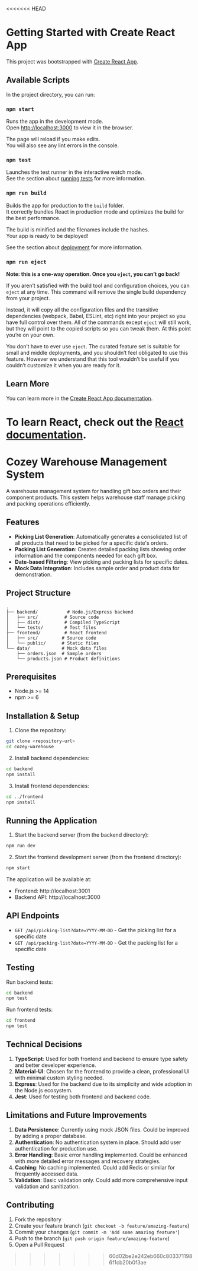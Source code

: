 <<<<<<< HEAD
# Getting Started with Create React App

This project was bootstrapped with [Create React App](https://github.com/facebook/create-react-app).

## Available Scripts

In the project directory, you can run:

### `npm start`

Runs the app in the development mode.\
Open [http://localhost:3000](http://localhost:3000) to view it in the browser.

The page will reload if you make edits.\
You will also see any lint errors in the console.

### `npm test`

Launches the test runner in the interactive watch mode.\
See the section about [running tests](https://facebook.github.io/create-react-app/docs/running-tests) for more information.

### `npm run build`

Builds the app for production to the `build` folder.\
It correctly bundles React in production mode and optimizes the build for the best performance.

The build is minified and the filenames include the hashes.\
Your app is ready to be deployed!

See the section about [deployment](https://facebook.github.io/create-react-app/docs/deployment) for more information.

### `npm run eject`

**Note: this is a one-way operation. Once you `eject`, you can’t go back!**

If you aren’t satisfied with the build tool and configuration choices, you can `eject` at any time. This command will remove the single build dependency from your project.

Instead, it will copy all the configuration files and the transitive dependencies (webpack, Babel, ESLint, etc) right into your project so you have full control over them. All of the commands except `eject` will still work, but they will point to the copied scripts so you can tweak them. At this point you’re on your own.

You don’t have to ever use `eject`. The curated feature set is suitable for small and middle deployments, and you shouldn’t feel obligated to use this feature. However we understand that this tool wouldn’t be useful if you couldn’t customize it when you are ready for it.

## Learn More

You can learn more in the [Create React App documentation](https://facebook.github.io/create-react-app/docs/getting-started).

To learn React, check out the [React documentation](https://reactjs.org/).
=======
# Cozey Warehouse Management System

A warehouse management system for handling gift box orders and their component products. This system helps warehouse staff manage picking and packing operations efficiently.

## Features

- **Picking List Generation**: Automatically generates a consolidated list of all products that need to be picked for a specific date's orders.
- **Packing List Generation**: Creates detailed packing lists showing order information and the components needed for each gift box.
- **Date-based Filtering**: View picking and packing lists for specific dates.
- **Mock Data Integration**: Includes sample order and product data for demonstration.

## Project Structure

```
.
├── backend/           # Node.js/Express backend
│   ├── src/          # Source code
│   ├── dist/         # Compiled TypeScript
│   └── tests/        # Test files
├── frontend/         # React frontend
│   ├── src/         # Source code
│   └── public/      # Static files
└── data/            # Mock data files
    ├── orders.json  # Sample orders
    └── products.json # Product definitions
```

## Prerequisites

- Node.js >= 14
- npm >= 6

## Installation & Setup

1. Clone the repository:
```bash
git clone <repository-url>
cd cozey-warehouse
```

2. Install backend dependencies:
```bash
cd backend
npm install
```

3. Install frontend dependencies:
```bash
cd ../frontend
npm install
```

## Running the Application

1. Start the backend server (from the backend directory):
```bash
npm run dev
```

2. Start the frontend development server (from the frontend directory):
```bash
npm start
```

The application will be available at:
- Frontend: http://localhost:3001
- Backend API: http://localhost:3000

## API Endpoints

- `GET /api/picking-list?date=YYYY-MM-DD` - Get the picking list for a specific date
- `GET /api/packing-list?date=YYYY-MM-DD` - Get the packing list for a specific date

## Testing

Run backend tests:
```bash
cd backend
npm test
```

Run frontend tests:
```bash
cd frontend
npm test
```

## Technical Decisions

1. **TypeScript**: Used for both frontend and backend to ensure type safety and better developer experience.
2. **Material-UI**: Chosen for the frontend to provide a clean, professional UI with minimal custom styling needed.
3. **Express**: Used for the backend due to its simplicity and wide adoption in the Node.js ecosystem.
4. **Jest**: Used for testing both frontend and backend code.

## Limitations and Future Improvements

1. **Data Persistence**: Currently using mock JSON files. Could be improved by adding a proper database.
2. **Authentication**: No authentication system in place. Should add user authentication for production use.
3. **Error Handling**: Basic error handling implemented. Could be enhanced with more detailed error messages and recovery strategies.
4. **Caching**: No caching implemented. Could add Redis or similar for frequently accessed data.
5. **Validation**: Basic validation only. Could add more comprehensive input validation and sanitization.

## Contributing

1. Fork the repository
2. Create your feature branch (`git checkout -b feature/amazing-feature`)
3. Commit your changes (`git commit -m 'Add some amazing feature'`)
4. Push to the branch (`git push origin feature/amazing-feature`)
5. Open a Pull Request 
>>>>>>> 60d02be2e242eb660c8033711986f1cb20b0f3ae
